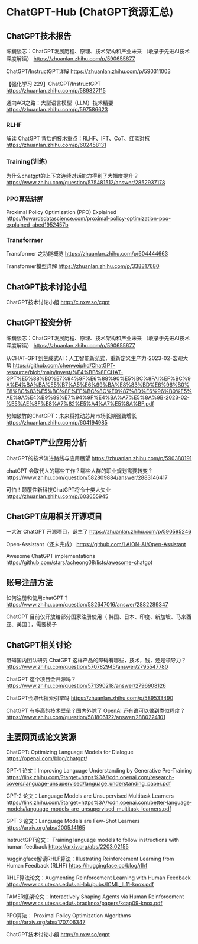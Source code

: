 # ChatGPT-Hub  (ChatGPT资源汇总)


## ChatGPT技术报告
陈巍谈芯：ChatGPT发展历程、原理、技术架构和产业未来 （收录于先进AI技术深度解读）  https://zhuanlan.zhihu.com/p/590655677

ChatGPT/InstructGPT详解  https://zhuanlan.zhihu.com/p/590311003

【强化学习 229】ChatGPT/InstructGPT https://zhuanlan.zhihu.com/p/589827115

通向AGI之路：大型语言模型（LLM）技术精要     https://zhuanlan.zhihu.com/p/597586623

### RLHF

解读 ChatGPT 背后的技术重点：RLHF、IFT、CoT、红蓝对抗  https://zhuanlan.zhihu.com/p/602458131

### Training(训练)

为什么chatgpt的上下文连续对话能力得到了大幅度提升？  https://www.zhihu.com/question/575481512/answer/2852937178

### PPO算法讲解  

Proximal Policy Optimization (PPO) Explained    https://towardsdatascience.com/proximal-policy-optimization-ppo-explained-abed1952457b

### Transformer
Transformer 之功能概览   https://zhuanlan.zhihu.com/p/604444663

Transformer模型详解   https://zhuanlan.zhihu.com/p/338817680

## ChatGPT技术讨论小组

ChatGPT技术讨论小组 http://c.nxw.so/cgpt

## ChatGPT投资分析

陈巍谈芯：ChatGPT发展历程、原理、技术架构和产业未来 （收录于先进AI技术深度解读）  https://zhuanlan.zhihu.com/p/590655677

从CHAT-GPT到生成式AI：人工智能新范式，重新定义生产力-2023-02-宏观大势   https://github.com/chenweiphd/ChatGPT-resource/blob/main/invest/%E4%BB%8ECHAT-GPT%E5%88%B0%E7%94%9F%E6%88%90%E5%BC%8FAI%EF%BC%9A%E4%BA%BA%E5%B7%A5%E6%99%BA%E8%83%BD%E6%96%B0%E8%8C%83%E5%BC%8F%EF%BC%8C%E9%87%8D%E6%96%B0%E5%AE%9A%E4%B9%89%E7%94%9F%E4%BA%A7%E5%8A%9B-2023-02-%E5%AE%8F%E8%A7%82%E5%A4%A7%E5%8A%BF.pdf

势如破竹的ChatGPT：未来将推动芯片市场长期强劲增长 https://zhuanlan.zhihu.com/p/604194985

## ChatGPT产业应用分析

ChatGPT的技术演进路线与应用展望 https://zhuanlan.zhihu.com/p/590380191

chatGPT 会取代人的哪些工作？哪些人群的职业规划需要转变？ https://www.zhihu.com/question/582809884/answer/2883146417

可怕！颠覆性新科技ChatGPT将令十类人失业 https://zhuanlan.zhihu.com/p/603655945

## ChatGPT应用相关开源项目

一大波 ChatGPT 开源项目，诞生了  https://zhuanlan.zhihu.com/p/590595246

Open-Assistant（还未完成）    https://github.com/LAION-AI/Open-Assistant

Awesome ChatGPT implementations    https://github.com/stars/acheong08/lists/awesome-chatgpt

## 账号注册方法
如何注册和使用chatGPT？ https://www.zhihu.com/question/582647016/answer/2882289347

ChatGPT 目前仅开放给部分国家注册使用（ 韩国、日本、印度、新加坡、马来西亚、美国 ），需要梯子

## ChatGPT相关讨论

阻碍国内团队研究 ChatGPT 这样产品的障碍有哪些，技术，钱，还是领导力？  https://www.zhihu.com/question/570782945/answer/2795547780

ChatGPT 这个项目会开源吗？ https://www.zhihu.com/question/571390218/answer/2796908126

ChatGPT会取代搜索引擎吗  https://zhuanlan.zhihu.com/p/589533490

ChatGPT 有多高的技术壁垒？国内外除了 OpenAI 还有谁可以做到类似程度？   https://www.zhihu.com/question/581806122/answer/2880224101

## 主要网页或论文资源

ChatGPT: Optimizing Language Models for Dialogue    https://openai.com/blog/chatgpt/

GPT-1 论文：Improving Language Understanding by Generative Pre-Training    https://link.zhihu.com/?target=https%3A//cdn.openai.com/research-covers/language-unsupervised/language_understanding_paper.pdf

GPT-2 论文：Language Models are Unsupervised Multitask Learners    https://link.zhihu.com/?target=https%3A//cdn.openai.com/better-language-models/language_models_are_unsupervised_multitask_learners.pdf

GPT-3 论文：Language Models are Few-Shot Learners    https://arxiv.org/abs/2005.14165

InstructGPT论文： Training language models to follow instructions with human feedback     https://arxiv.org/abs/2203.02155

huggingface解读RHLF算法：Illustrating Reinforcement Learning from Human Feedback (RLHF)   https://huggingface.co/blog/rlhf

RHLF算法论文：Augmenting Reinforcement Learning with Human Feedback    https://www.cs.utexas.edu/~ai-lab/pubs/ICML_IL11-knox.pdf 

TAMER框架论文：Interactively Shaping Agents via Human Reinforcement   https://www.cs.utexas.edu/~bradknox/papers/kcap09-knox.pdf

PPO算法： Proximal Policy Optimization Algorithms   https://arxiv.org/abs/1707.06347

ChatGPT技术讨论小组 http://c.nxw.so/cgpt


